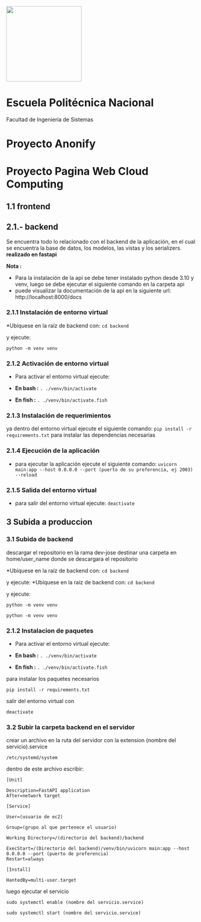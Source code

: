 <img src="https://economia.epn.edu.ec/images/img/150.png"  height="200">

# Escuela Politécnica Nacional

 Facultad de Ingeniería de Sistemas

# Proyecto Anonify

# Proyecto Pagina Web Cloud Computing


## 1.1 frontend

## 2.1.- backend

Se encuentra todo lo relacionado con el backend de la aplicación, en el cual se encuentra la base de datos, los modelos, las vistas y los serializers. 
**realizado en fastapi**

**Nota :** 

* Para la instalación de la api se debe tener instalado python desde 3.10 y venv, luego se debe ejecutar el siguiente comando en la carpeta api
* puede visualizar la documentación de la api en la siguiente url: http://localhost:8000/docs

### 2.1.1 Instalación de entorno virtual

*Ubíquese en la raíz de backend con:
```cd backend```

 y ejecute: 
 
 ```python -m venv venv```

### 2.1.2 Activación de entorno virtual
* Para activar el entorno virtual ejecute:   

* **En bash :** ```. ./venv/bin/activate```   

* **En fish :** ```. ./venv/bin/activate.fish```   


### 2.1.3 Instalación de requerimientos

ya dentro del entorno virtual ejecute el siguiente comando: ```pip install -r requirements.txt```
para instalar las dependencias necesarias

### 2.1.4 Ejecución de la aplicación

* para ejecutar la aplicación ejecute el siguiente comando: ```uvicorn main:app --host 0.0.0.0 --port (puerto de su preferencia, ej 2003) --reload```

### 2.1.5 Salida del entorno virtual

* para salir del entorno virtual ejecute: ```deactivate```

## 3 Subida a produccion 

### 3.1 Subida de backend

descargar el repositorio en la rama dev-jose 
destinar una carpeta en home/user_name donde se descargara el repositorio


*Ubíquese en la raíz de backend con:
```cd backend```

 y ejecute: *Ubíquese en la raíz de backend con:
```cd backend```

 y ejecute: 
 
 ```python -m venv venv```

 
 ```python -m venv venv```



### 2.1.2 Instalacion de paquetes
* Para activar el entorno virtual ejecute:   

* **En bash :** ```. ./venv/bin/activate```   

* **En fish :** ```. ./venv/bin/activate.fish```   





para instalar los paquetes necesarios

```
pip install -r requirements.txt
```


salir del entorno virtual con 

```deactivate```


### 3.2 Subir la carpeta backend en el servidor





crear un archivo en la ruta del servidor con la extension (nombre del servicio).service

```
/etc/systemd/system
```

dentro de este archivo escribir:

```
[Unit] 

Description=FastAPI application
After=network target

[Service] 

User=(usuario de ec2)

Group=(grupo al que pertenece el usuario)

Working Directory=/(directorio del backend)/backend

ExecStart=/(Directorio del backend)/venv/bin/uvicorn main:app --host 0.0.0.0 --port (puerto de preferencia)
Restart=always

[Install]

HantedBy=multi-user.target

```

luego ejecutar el servicio

```sudo systemctl enable (nombre del servicio.service)```

```sudo systemctl start (nombre del servicio.service)```








